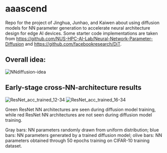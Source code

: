 # aaascend
Repo for the project of Jinghua, Junhao, and Kaiwen about using diffusion models for NN parameter generation to accelerate neural architecture design for edge AI devices. Some starter code implementations are taken from https://github.com/NUS-HPC-AI-Lab/Neural-Network-Parameter-Diffusion and https://github.com/facebookresearch/DiT.

## Overall idea:
![NNdiffusion-idea](https://github.com/jwjwjw3/aaascend/assets/96460374/7cb34ad0-d333-4a8a-ace6-30af4ed09e19)

## Early-stage cross-NN-architecture results

![ResNet_acc_trained_12-34](https://github.com/jwjwjw3/aaascend/assets/96460374/6c9e4aca-8f6f-4170-bc08-41733510fb24)
![ResNet_acc_trained_16-34](https://github.com/jwjwjw3/aaascend/assets/96460374/358284b8-c2ba-4167-9dc2-ba8e5661eb40)

Green ResNet NN architectures are seen during diffusion model training, while red ResNet NN architectures are not seen during diffusion model training.

Gray bars: NN parameters randomly drawn from uniform distribution; blue bars: NN parameters generated by a trained diffusion model; olive bars: NN parameters obtained through 50 epochs training on CIFAR-10 training dataset.
